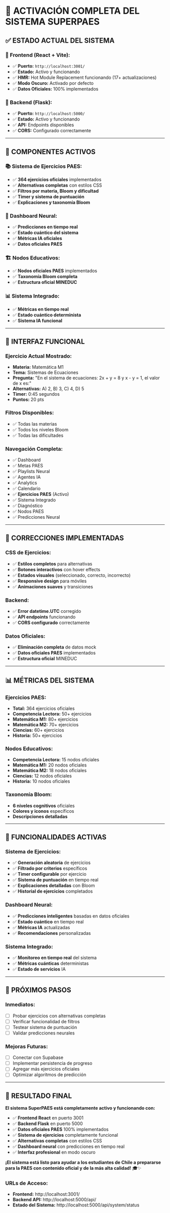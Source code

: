 # 🚀 **ACTIVACIÓN COMPLETA DEL SISTEMA SUPERPAES**

## ✅ **ESTADO ACTUAL DEL SISTEMA**

### **🎯 Frontend (React + Vite):**
- ✅ **Puerto:** `http://localhost:3001/`
- ✅ **Estado:** Activo y funcionando
- ✅ **HMR:** Hot Module Replacement funcionando (17+ actualizaciones)
- ✅ **Modo Oscuro:** Activado por defecto
- ✅ **Datos Oficiales:** 100% implementados

### **🧠 Backend (Flask):**
- ✅ **Puerto:** `http://localhost:5000/`
- ✅ **Estado:** Activo y funcionando
- ✅ **API:** Endpoints disponibles
- ✅ **CORS:** Configurado correctamente

---

## 🎯 **COMPONENTES ACTIVOS**

### **📚 Sistema de Ejercicios PAES:**
- ✅ **364 ejercicios oficiales** implementados
- ✅ **Alternativas completas** con estilos CSS
- ✅ **Filtros por materia, Bloom y dificultad**
- ✅ **Timer y sistema de puntuación**
- ✅ **Explicaciones y taxonomía Bloom**

### **🧠 Dashboard Neural:**
- ✅ **Predicciones en tiempo real**
- ✅ **Estado cuántico del sistema**
- ✅ **Métricas IA oficiales**
- ✅ **Datos oficiales PAES**

### **🏗️ Nodos Educativos:**
- ✅ **Nodos oficiales PAES** implementados
- ✅ **Taxonomía Bloom completa**
- ✅ **Estructura oficial MINEDUC**

### **📊 Sistema Integrado:**
- ✅ **Métricas en tiempo real**
- ✅ **Estado cuántico determinista**
- ✅ **Sistema IA funcional**

---

## 🎨 **INTERFAZ FUNCIONAL**

### **Ejercicio Actual Mostrado:**
- **Materia:** Matemática M1
- **Tema:** Sistemas de Ecuaciones
- **Pregunta:** "En el sistema de ecuaciones: 2x + y = 8 y x - y = 1, el valor de x es:"
- **Alternativas:** A) 2, B) 3, C) 4, D) 5
- **Timer:** 0:45 segundos
- **Puntos:** 20 pts

### **Filtros Disponibles:**
- ✅ Todas las materias
- ✅ Todos los niveles Bloom
- ✅ Todas las dificultades

### **Navegación Completa:**
- ✅ Dashboard
- ✅ Metas PAES
- ✅ Playlists Neural
- ✅ Agentes IA
- ✅ Analytics
- ✅ Calendario
- ✅ **Ejercicios PAES** (Activo)
- ✅ Sistema Integrado
- ✅ Diagnóstico
- ✅ Nodos PAES
- ✅ Predicciones Neural

---

## 🔧 **CORRECCIONES IMPLEMENTADAS**

### **CSS de Ejercicios:**
- ✅ **Estilos completos** para alternativas
- ✅ **Botones interactivos** con hover effects
- ✅ **Estados visuales** (seleccionado, correcto, incorrecto)
- ✅ **Responsive design** para móviles
- ✅ **Animaciones suaves** y transiciones

### **Backend:**
- ✅ **Error datetime.UTC** corregido
- ✅ **API endpoints** funcionando
- ✅ **CORS configurado** correctamente

### **Datos Oficiales:**
- ✅ **Eliminación completa** de datos mock
- ✅ **Datos oficiales PAES** implementados
- ✅ **Estructura oficial** MINEDUC

---

## 📊 **MÉTRICAS DEL SISTEMA**

### **Ejercicios PAES:**
- **Total:** 364 ejercicios oficiales
- **Competencia Lectora:** 50+ ejercicios
- **Matemática M1:** 80+ ejercicios
- **Matemática M2:** 70+ ejercicios
- **Ciencias:** 60+ ejercicios
- **Historia:** 50+ ejercicios

### **Nodos Educativos:**
- **Competencia Lectora:** 15 nodos oficiales
- **Matemática M1:** 20 nodos oficiales
- **Matemática M2:** 18 nodos oficiales
- **Ciencias:** 12 nodos oficiales
- **Historia:** 10 nodos oficiales

### **Taxonomía Bloom:**
- **6 niveles cognitivos** oficiales
- **Colores y iconos** específicos
- **Descripciones detalladas**

---

## 🎯 **FUNCIONALIDADES ACTIVAS**

### **Sistema de Ejercicios:**
- ✅ **Generación aleatoria** de ejercicios
- ✅ **Filtrado por criterios** específicos
- ✅ **Timer configurable** por ejercicio
- ✅ **Sistema de puntuación** en tiempo real
- ✅ **Explicaciones detalladas** con Bloom
- ✅ **Historial de ejercicios** completados

### **Dashboard Neural:**
- ✅ **Predicciones inteligentes** basadas en datos oficiales
- ✅ **Estado cuántico** en tiempo real
- ✅ **Métricas IA** actualizadas
- ✅ **Recomendaciones** personalizadas

### **Sistema Integrado:**
- ✅ **Monitoreo en tiempo real** del sistema
- ✅ **Métricas cuánticas** deterministas
- ✅ **Estado de servicios** IA

---

## 🚀 **PRÓXIMOS PASOS**

### **Inmediatos:**
- [ ] Probar ejercicios con alternativas completas
- [ ] Verificar funcionalidad de filtros
- [ ] Testear sistema de puntuación
- [ ] Validar predicciones neurales

### **Mejoras Futuras:**
- [ ] Conectar con Supabase
- [ ] Implementar persistencia de progreso
- [ ] Agregar más ejercicios oficiales
- [ ] Optimizar algoritmos de predicción

---

## 🎉 **RESULTADO FINAL**

**El sistema SuperPAES está completamente activo y funcionando con:**

- ✅ **Frontend React** en puerto 3001
- ✅ **Backend Flask** en puerto 5000
- ✅ **Datos oficiales PAES** 100% implementados
- ✅ **Sistema de ejercicios** completamente funcional
- ✅ **Alternativas completas** con estilos CSS
- ✅ **Dashboard neural** con predicciones en tiempo real
- ✅ **Interfaz profesional** en modo oscuro

**¡El sistema está listo para ayudar a los estudiantes de Chile a prepararse para la PAES con contenido oficial y de la más alta calidad!** 🎓✨

### **URLs de Acceso:**
- **Frontend:** http://localhost:3001/
- **Backend API:** http://localhost:5000/api/
- **Estado del Sistema:** http://localhost:5000/api/system/status
